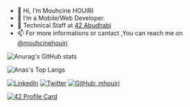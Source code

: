 


- 👋 Hi, I’m Mouhcine HOUIRI
- 👀 I’m a Mobile/Web Developer.
- 🌱 Technical Staff at [42 Abudhabi](https://twitter.com/42AbuDhabi)
- 📫 For more informations or cantact ,You can reach me on [@mouhcinehouiri](mouhcine-houiri.com)

![Anurag's GitHub stats](https://github-readme-stats.vercel.app/api?username=mhouiri&show_icons=true&theme=radical)

 <img align="center" src="https://github-readme-stats.vercel.app/api/top-langs/?username=mhouiri&count_private=true&show_icons=true&theme=radical" alt="Anas's Top Langs" />
 
 <a  href="https://www.linkedin.com/in/mouhcine-houiri-b63690152/" target="_blank"><img src="https://img.shields.io/badge/LinkedIn-%230077B5.svg?&style=flat-square&logo=linkedin&logoColor=white" alt="LinkedIn"></a>
<a  href="https://twitter.com/mhsnhr" target="_blank"><img src="https://img.shields.io/badge/Twitter-%230077B5.svg?&style=flat-square&logo=linkedin&logoColor=white" alt="Twitter"></a>
[![GitHub: mhouiri](https://img.shields.io/github/followers/mhouiri?label=follow&style=social)](https://github.com/mhouiri)

[![42 Profile Card](https://1337-readme.vercel.app/api/profile?cursus=42cursus&dark=true&email=hide&leet_logo=hide&login=mohouiri)](https://github.com/mohouyizme/1337-readme)
